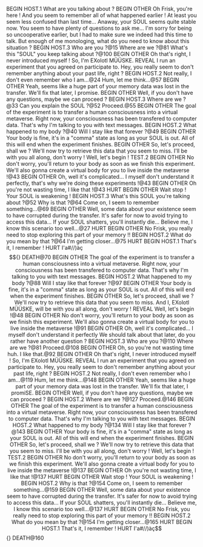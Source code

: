 BEGIN HOST.1
What are you talking about ?
BEGIN OTHER
Oh Frisk, you're here !
And you seem to remember all of what happened earlier !
At least you seem less confused than last time...
Anaway, your SOUL seems quite stable now.
You seem to have plenty of questions to ask me...
I'm sorry for being so uncooperative earlier, but I had to make sure we indeed had this time to talk.
But enough of me monologing, what do you need to know about this situation ?
BEGIN HOST.3
Who are you ?@15
Where are we ?@81
What's this "SOUL" you keep talking about ?@100
BEGIN OTHER
Oh that's right, I never introduced myself !
So, I'm EXolotl MÜÜSKE.
REVEAL
I run an experiment that you agreed on participate to.
Hey, you really seem to don't remember anything about your past life, right ?
BEGIN HOST.2
Not really, I don't even remember who I am...@24
Hum, let me think...@57
BEGIN OTHER
Yeah, seems like a huge part of your memory data was lost in the transfer.
We'll fix that later, I promise.
BEGIN OTHER
Well, if you don't have any questions, maybe we can proceed ?
BEGIN HOST.3
Where are we ?@33
Can you explain the SOUL ?@52
Proceed.@55
BEGIN OTHER
The goal of the experiment is to transfer a human consciousness into a virtual metaverse.
Right now, your consciousness has been transfered to computer data.
That's why I'm talking to you with text messages.
BEGIN HOST.2
What happened to my body ?@40
Will I stay like that forever ?@49
BEGIN OTHER
Your body is fine, it's in a "comma" state as long as your SOUL is out.
All of this will end when the experiment finishes.
BEGIN OTHER
So, let's proceed, shall we ?
We'll now try to retrieve this data that you seem to miss.
I'll be with you all along, don't worry !
Well, let's begin !
TEST.2
BEGIN OTHER
No don't worry, you'll return to your body as soon as we finish this experiment.
We'll also gonna create a virtual body for you to live inside the metaverse !@43
BEGIN OTHER
Oh, well it's complicated...
I myself don't understand it perfectly, that's why we're doing these experiments !@43
BEGIN OTHER
Oh you're not wasting time, I like that !@43
HURT
BEGIN OTHER
Wait stop ! Your SOUL is weakening !
BEGIN HOST.3
What's this SOUL you're talking about ?@52
Why is that ?@64
Come on, I seem to remember something...@69
BEGIN OTHER
Well, some data about your existence seem to have corrupted during the transfer.
It's safer for now to avoid trying to access this data...
If your SOUL shatters, you'll instantly die...
Believe me, I know this scenario too well...@27
HURT
BEGIN OTHER
No Frisk, you really need to stop exploring this part of your memory !!
BEGIN HOST.2
What do you mean by that ?@64
I'm getting closer...@75
HURT
BEGIN HOST.1
That's it, I remember !
HURT
I'a#//)àç$${}
DEATH@70
BEGIN OTHER
The goal of the experiment is to transfer a human consciousness into a virtual metaverse.
Right now, your consciousness has been transfered to computer data.
That's why I'm talking to you with text messages.
BEGIN HOST.2
What happened to my body ?@88
Will I stay like that forever ?@97
BEGIN OTHER
Your body is fine, it's in a "comma" state as long as your SOUL is out.
All of this will end when the experiment finishes.
BEGIN OTHER
So, let's proceed, shall we ?
We'll now try to retrieve this data that you seem to miss.
And I, EXolotl MÜÜSKE, will be with you all along, don't worry !
REVEAL
Well, let's begin !@48
BEGIN OTHER
No don't worry, you'll return to your body as soon as we finish this experiment.
We'll also gonna create a virtual body for you to live inside the metaverse !@91
BEGIN OTHER
Oh, well it's complicated...
I myself don't understand it perfectly
We should talk about that later, do you rather have another question ?
BEGIN HOST.3
Who are you ?@110
Where are we ?@81
Proceed.@108
BEGIN OTHER
Oh, so you're not wasting time huh. I like that.@92
BEGIN OTHER
Oh that's right, I never introduced myself !
So, I'm EXolotl MÜÜSKE.
REVEAL
I run an experiment that you agreed on participate to.
Hey, you really seem to don't remember anything about your past life, right ?
BEGIN HOST.2
Not really, I don't even remember who I am...@119
Hum, let me think...@148
BEGIN OTHER
Yeah, seems like a huge part of your memory data was lost in the transfer.
We'll fix that later, I promiSE.
BEGIN OTHER
Well, if you don't have any questions, maybe we can proceed ?
BEGIN HOST.2
Where are we ?@127
Proceed.@146
BEGIN OTHER
The goal of the experiment is to transfer a human consciousness into a virtual metaverse.
Right now, your consciousness has been transfered to computer data.
That's why I'm talking to you with text messages.
BEGIN HOST.2
What happened to my body ?@134
Will I stay like that forever ?@143
BEGIN OTHER
Your body is fine, it's in a "comma" state as long as your SOUL is out.
All of this will end when the experiment finishes.
BEGIN OTHER
So, let's proceed, shall we ?
We'll now try to retrieve this data that you seem to miss.
I'll be with you all along, don't worry !
Well, let's begin !
TEST.2
BEGIN OTHER
No don't worry, you'll return to your body as soon as we finish this experiment.
We'll also gonna create a virtual body for you to live inside the metaverse !@137
BEGIN OTHER
Oh you're not wasting time, I like that !@137
HURT
BEGIN OTHER
Wait stop ! Your SOUL is weakening !
BEGIN HOST.2
Why is that ?@154
Come on, I seem to remember something...@159
BEGIN OTHER
Well, some data about your existence seem to have corrupted during the transfer.
It's safer for now to avoid trying to access this data...
If your SOUL shatters, you'll instantly die...
Believe me, I know this scenario too well...@137
HURT
BEGIN OTHER
No Frisk, you really need to stop exploring this part of your memory !!
BEGIN HOST.2
What do you mean by that ?@154
I'm getting closer...@165
HURT
BEGIN HOST.1
That's it, I remember !
HURT
I'a#//)àç$${}
DEATH@160